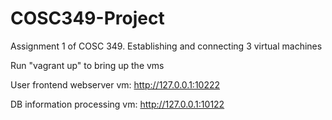 # COSC349-Project
 Assignment 1 of COSC 349. Establishing and connecting 3 virtual machines
 
 Run "vagrant up" to bring up the vms
 
 User frontend webserver vm: http://127.0.0.1:10222
 
 DB information processing vm: http://127.0.0.1:10122
